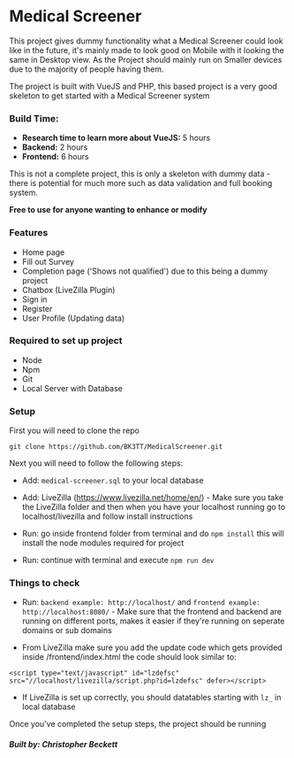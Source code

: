 # Medical Screener

This project gives dummy functionality what a Medical Screener could look like in the future, it's mainly made to look good on Mobile with it looking the same in Desktop view. As the Project should mainly run on Smaller devices due to the majority of people having them.

The project is built with VueJS and PHP, this based project is a very good skeleton to get started with a Medical Screener system

### Build Time:

- **Research time to learn more about VueJS:** 5 hours
- **Backend:** 2 hours
- **Frontend:** 6 hours

This is not a complete project, this is only a skeleton with dummy data - there is potential for much more such as data validation and full booking system.

**Free to use for anyone wanting to enhance or modify**

### Features

- Home page
- Fill out Survey 
- Completion page ('Shows not qualified') due to this being a dummy project
- Chatbox (LiveZilla Plugin)
- Sign in
- Register
- User Profile (Updating data)

### Required to set up project 

- Node 
- Npm 
- Git
- Local Server with Database

### Setup

First you will need to clone the repo

 ```git clone https://github.com/BK3TT/MedicalScreener.git```
 
Next you will need to follow the following steps:
 
 - Add: ```medical-screener.sql``` to your local database
 - Add: LiveZilla (https://www.livezilla.net/home/en/) - Make sure you take the LiveZilla folder and then when you have your localhost running go to localhost/livezilla and follow install instructions
 
 - Run: go inside frontend folder from terminal and do ```npm install``` this will install the node modules required for project
 - Run: continue with terminal and execute ```npm run dev```
 
 ### Things to check
 
 - Run: ```backend example: http://localhost/``` and ```frontend example: http://localhost:8080/``` - Make sure that the frontend and backend are running on different ports, makes it easier if they're running on seperate domains or sub domains
 
 - From LiveZilla make sure you add the update code which gets provided inside /frontend/index.html the code should look similar to:
 
```<script type="text/javascript" id="lzdefsc" src="//localhost/livezilla/script.php?id=lzdefsc" defer></script>```

- If LiveZilla is set up correctly, you should datatables starting with ```lz_``` in local database

Once you've completed the setup steps, the project should be running

##### Built by: Christopher Beckett
